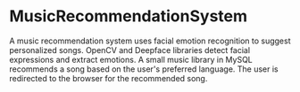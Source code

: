 # MusicRecommendationSystem
A music recommendation system uses facial emotion recognition to suggest personalized songs. OpenCV and Deepface libraries detect facial expressions and extract emotions. A small music library in MySQL recommends a song based on the user's preferred language. The user is redirected to the browser for the recommended song.
